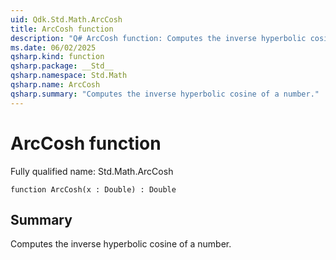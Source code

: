 ```yaml
---
uid: Qdk.Std.Math.ArcCosh
title: ArcCosh function
description: "Q# ArcCosh function: Computes the inverse hyperbolic cosine of a number."
ms.date: 06/02/2025
qsharp.kind: function
qsharp.package: __Std__
qsharp.namespace: Std.Math
qsharp.name: ArcCosh
qsharp.summary: "Computes the inverse hyperbolic cosine of a number."
---
```


# ArcCosh function

Fully qualified name: Std.Math.ArcCosh

```qsharp
function ArcCosh(x : Double) : Double
```

## Summary
Computes the inverse hyperbolic cosine of a number.
